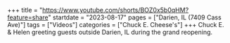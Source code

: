 +++
title = "https://www.youtube.com/shorts/BOZ0x5b0qHM?feature=share"
startdate = "2023-08-17"
pages = ["Darien, IL (7409 Cass Ave)"]
tags = ["Videos"]
categories = ["Chuck E. Cheese's"]
+++
Chuck E. & Helen greeting guests outside Darien, IL during the grand reopening. 
